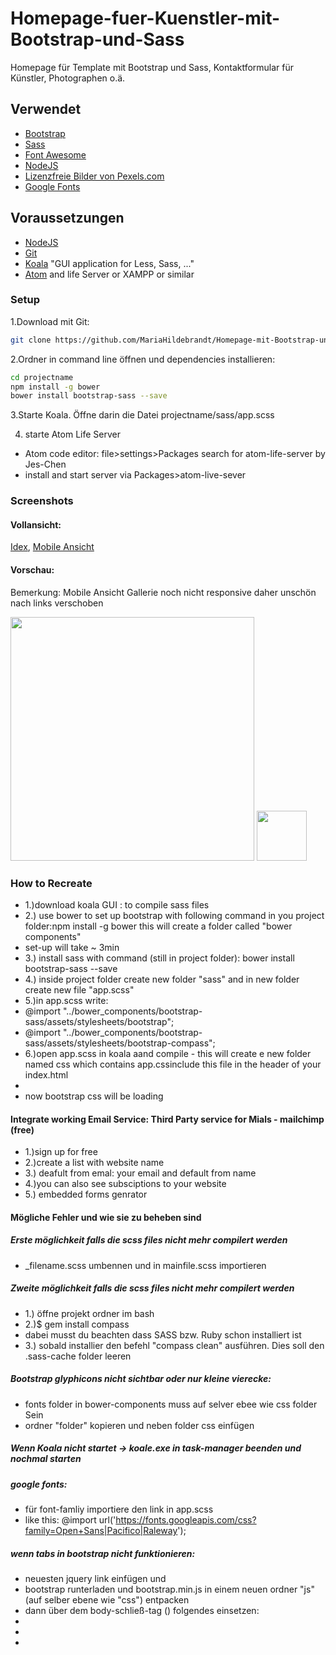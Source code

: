 # Homepage-fuer-Kuenstler-mit-Bootstrap-und-Sass
Homepage für Template mit Bootstrap und Sass, Kontaktformular für Künstler, Photographen o.ä.

## Verwendet
- [Bootstrap](http://getbootstrap.com/)
- [Sass](http://foundation.zurb.com/sites/docs/v/5.5.3/sass.html)
- [Font Awesome](http://fontawesome.io/)
- [NodeJS](https://nodejs.org/en/) 
- [Lizenzfreie Bilder von Pexels.com](https://nodejs.org/en/) 
- [Google Fonts](https://fonts.google.com/)

## Voraussetzungen

- [NodeJS](https://nodejs.org/en/) 
- [Git](https://git-scm.com/)
- [Koala](http://koala-app.com/) "GUI application for Less, Sass, ..."
- [Atom](https://atom.io/) and life Server or XAMPP or similar


### Setup

1.Download mit Git:

```bash
git clone https://github.com/MariaHildebrandt/Homepage-mit-Bootstrap-und-Sass projectname
```
2.Ordner in command line öffnen und dependencies installieren:

```bash
cd projectname
npm install -g bower
bower install bootstrap-sass --save
```
3.Starte Koala. Öffne darin die Datei projectname/sass/app.scss

4. starte Atom Life Server
- Atom code editor: file>settings>Packages search for atom-life-server by Jes-Chen
- install and start server via Packages>atom-live-sever

### Screenshots

#### Vollansicht:
<p>
  <a href="https://postimg.org/image/anocyrygv/">Idex</a>,
  <a href="https://postimg.org/image/q38nfe4gh/">Mobile Ansicht</a>
</p>


#### Vorschau:
Bemerkung: Mobile Ansicht Gallerie noch nicht responsive daher unschön nach links verschoben
<p align="left">
  <img src="https://s27.postimg.org/nf2j5a88z/index.png"/  width="390">
  <img src="https://s8.postimg.org/nyoaeb2tx/mobile.png"/  width="80">
</p>

### How to Recreate
- 1.)download koala GUI : to compile sass files
- 2.) use bower to set up bootstrap with following command in you project folder:npm install -g bower   this will create a folder called "bower components"
- set-up will take ~ 3min
- 3.) install sass with command (still in project folder): bower install bootstrap-sass --save
- 4.) inside project folder create new folder "sass" and in new folder create new file "app.scss"
- 5.)in app.scss write:
- @import "../bower_components/bootstrap-sass/assets/stylesheets/bootstrap";
- @import "../bower_components/bootstrap-sass/assets/stylesheets/bootstrap-compass";
- 6.)open app.scss in koala aand compile - this will create e new folder named css which contains app.cssinclude this file in the header of your index.html
- <link href="../css/app.css" rel="stylesheet">
- now bootstrap css will be loading

#### Integrate working Email Service: Third Party service for Mials - mailchimp (free)
- 1.)sign up for free
- 2.)create a list with website name
- 3.) deafult from emal: your email and default from name
- 4.)you can also see subsciptions to your website
- 5.) embedded forms genrator

#### Mögliche Fehler und wie sie zu beheben sind
##### Erste möglichkeit falls die scss files nicht mehr compilert werden
- _filename.scss umbennen und in mainfile.scss importieren

##### Zweite möglichkeit falls die scss files nicht mehr compilert werden
- 1.) öffne projekt ordner im bash
- 2.)$ gem install compass
- dabei musst du beachten dass SASS bzw. Ruby schon installiert ist
- 3.) sobald installier den befehl "compass clean" ausführen. Dies soll den .sass-cache folder leeren


##### Bootstrap glyphicons nicht sichtbar oder nur kleine vierecke:
- fonts folder in bower-components muss auf selver ebee wie css folder Sein
- ordner "folder" kopieren und neben folder css einfügen

##### Wenn Koala nicht startet -> koale.exe in task-manager beenden und nochmal starten

##### google fonts:
- für font-famliy importiere den link in app.scss
- like this: @import url('https://fonts.googleapis.com/css?family=Open+Sans|Pacifico|Raleway');

##### wenn tabs in bootstrap nicht funktionieren:
- neuesten jquery link einfügen und
- bootstrap runterladen und bootstrap.min.js in einem neuen ordner "js" (auf selber ebene wie "css") entpacken
- dann über dem body-schließ-tag (</body>) folgendes einsetzen:
- <script src="https://ajax.googleapis.com/ajax/libs/jquery/1.12.4/jquery.min.js"></script>
- <!-- Include all compiled plugins (below), or include individual files as needed -->
- <script src="js/bootstrap.min.js"></script>

